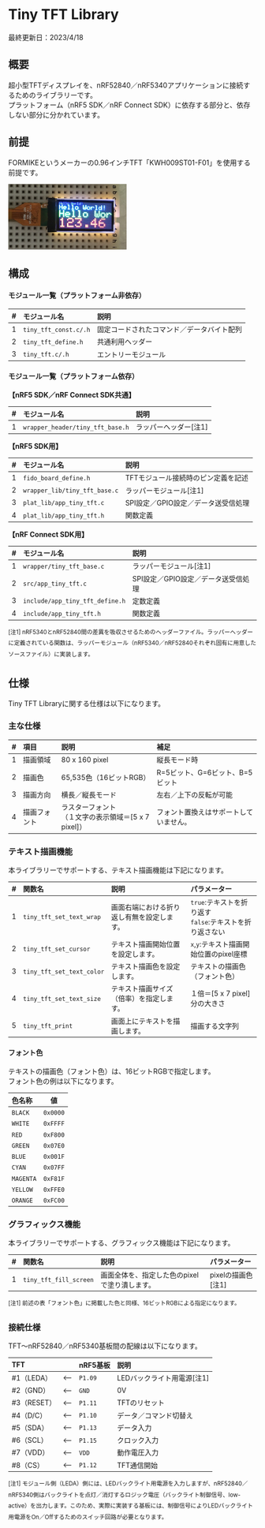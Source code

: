 # Tiny TFT Library

最終更新日：2023/4/18

## 概要
超小型TFTディスプレイを、nRF52840／nRF5340アプリケーションに接続するためのライブラリーです。<br>
プラットフォーム（nRF5 SDK／nRF Connect SDK）に依存する部分と、依存しない部分に分かれています。

## 前提

FORMIKEというメーカーの0.96インチTFT「KWH009ST01-F01」を使用する前提です。

<img src="../assets01/0003.jpg" width="240">


## 構成

#### モジュール一覧（プラットフォーム非依存）

|#|モジュール名|説明|
|:---:|:---|:---|
|1|`tiny_tft_const.c/.h`|固定コードされたコマンド／データバイト配列|
|2|`tiny_tft_define.h`|共通利用ヘッダー|
|3|`tiny_tft.c/.h`|エントリーモジュール|

#### モジュール一覧（プラットフォーム依存）

<b>【nRF5 SDK／nRF Connect SDK共通】</b>

|#|モジュール名|説明|
|:---:|:---|:---|
|1|`wrapper_header/tiny_tft_base.h`|ラッパーヘッダー[注1]|

<b>【nRF5 SDK用】</b>

|#|モジュール名|説明|
|:---:|:---|:---|
|1|`fido_board_define.h`|TFTモジュール接続時のピン定義を記述|
|2|`wrapper_lib/tiny_tft_base.c`|ラッパーモジュール[注1]|
|3|`plat_lib/app_tiny_tft.c`|SPI設定／GPIO設定／データ送受信処理|
|4|`plat_lib/app_tiny_tft.h`|関数定義|

<b>【nRF Connect SDK用】</b>

|#|モジュール名|説明|
|:---:|:---|:---|
|1|`wrapper/tiny_tft_base.c`|ラッパーモジュール[注1]|
|2|`src/app_tiny_tft.c`|SPI設定／GPIO設定／データ送受信処理|
|3|`include/app_tiny_tft_define.h`|定数定義|
|4|`include/app_tiny_tft.h`|関数定義|

<sup>
[注1] nRF5340とnRF52840間の差異を吸収させるためのヘッダーファイル。ラッパーヘッダーに定義されている関数は、ラッパーモジュール（nRF5340／nRF52840それぞれ固有に用意したソースファイル）に実装します。
</sup>

## 仕様
Tiny TFT Libraryに関する仕様は以下になります。

### 主な仕様

|#|項目|説明|補足|
|:---:|:---|:---|:---|
|1|描画領域|80 x 160 pixel|縦長モード時|
|2|描画色|65,535色（16ビットRGB）|R=5ビット、G=6ビット、B=5ビット|
|3|描画方向|横長／縦長モード|左右／上下の反転が可能|
|4|描画フォント|ラスターフォント<br>（１文字の表示領域＝[5 x 7 pixel]）|フォント置換えはサポートしていません。|

### テキスト描画機能
本ライブラリーでサポートする、テキスト描画機能は下記になります。

|#|関数名|説明|パラメーター|
|:---:|:---|:---|:---|
|1|`tiny_tft_set_text_wrap`|画面右端における折り返し有無を設定します。|`true`:テキストを折り返す<br>`false`:テキストを折り返さない|
|2|`tiny_tft_set_cursor`|テキスト描画開始位置を設定します。|`x`,`y`:テキスト描画開始位置のpixel座標|
|3|`tiny_tft_set_text_color`|テキスト描画色を設定します。|テキストの描画色（フォント色）|
|4|`tiny_tft_set_text_size`|テキスト描画サイズ（倍率）を指定します。|１倍＝[5 x 7 pixel]分の大きさ|
|5|`tiny_tft_print`|画面上にテキストを描画します。|描画する文字列|

#### フォント色
テキストの描画色（フォント色）は、16ビットRGBで指定します。<br>
フォント色の例は以下になります。

|色名称|値|
|:---|:---:|
|`BLACK`|`0x0000`|
|`WHITE`|`0xFFFF`|
|`RED`|`0xF800`|
|`GREEN`|`0x07E0`|
|`BLUE`|`0x001F`|
|`CYAN`|`0x07FF`|
|`MAGENTA`|`0xF81F`|
|`YELLOW`|`0xFFE0`|
|`ORANGE`|`0xFC00`|

### グラフィックス機能
本ライブラリーでサポートする、グラフィックス機能は下記になります。

|#|関数名|説明|パラメーター|
|:---:|:---|:---|:---|
|1|`tiny_tft_fill_screen`|画面全体を、指定した色のpixelで塗り潰します。|pixelの描画色[注1]|

<sup>
[注1] 前述の表「フォント色」に掲載した色と同様、16ビットRGBによる指定になります。
</sup>

### 接続仕様

TFT〜nRF52840／nRF5340基板間の配線は以下になります。

|TFT||nRF5基板|説明|
|:--|:--:|:--|:--|
|#1（LEDA）|<--|`P1.09`|LEDバックライト用電源[注1]|
|#2（GND）|<--|`GND`|0V|
|#3（RESET）|<--|`P1.11`|TFTのリセット|
|#4（D/C）|<--|`P1.10`|データ／コマンド切替え|
|#5（SDA）|<--|`P1.13`|データ入力|
|#6（SCL）|<--|`P1.15`|クロック入力|
|#7（VDD）|<--|`VDD`|動作電圧入力|
|#8（CS）|<--|`P1.12`|TFT通信開始|

<sup>
[注1] モジュール側（LEDA）側には、LEDバックライト用電源を入力しますが、nRF52840／nRF5340側はバックライトを点灯／消灯するロジック電圧（バックライト制御信号、low-active）を出力します。このため、実際に実装する基板には、制御信号によりLEDバックライト用電源をOn／Offするためのスイッチ回路が必要となります。
</sup>
